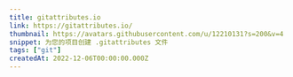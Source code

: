 ```yaml
---
title: gitattributes.io
link: https://gitattributes.io/
thumbnail: https://avatars.githubusercontent.com/u/12210131?s=200&v=4
snippet: 为您的项目创建 .gitattributes 文件
tags: ["git"]
createdAt: 2022-12-06T00:00:00.000Z
---
```

